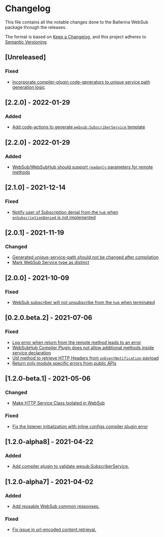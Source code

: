 # Changelog
This file contains all the notable changes done to the Ballerina WebSub package through the releases.

The format is based on [Keep a Changelog](https://keepachangelog.com/en/1.0.0/),
and this project adheres to [Semantic Versioning](https://semver.org/spec/v2.0.0.html).

## [Unreleased]

### Fixed
- [Incorporate compiler-plugin code-generators to unique service path generation logic](https://github.com/ballerina-platform/ballerina-standard-library/issues/2487)

## [2.2.0] - 2022-01-29

### Added
- [Add code-actions to generate `websub:SubscriberService` template](https://github.com/ballerina-platform/ballerina-standard-library/issues/2594)

## [2.2.0] - 2022-01-29

### Added
- [WebSub/WebSubHub should support `readonly` parameters for remote methods](https://github.com/ballerina-platform/ballerina-standard-library/issues/2604)

## [2.1.0] - 2021-12-14

### Fixed
- [Notify user of Subscription denial from the `hub` when `onSubscriptionDenied` is not implemented](https://github.com/ballerina-platform/ballerina-standard-library/issues/2448)  

## [2.0.1] - 2021-11-19

### Changed
- [Generated unique-service-path should not be changed after compilation](https://github.com/ballerina-platform/ballerina-standard-library/issues/1813)
- [Mark WebSub Service type as distinct](https://github.com/ballerina-platform/ballerina-standard-library/issues/2398)

## [2.0.0] - 2021-10-09

### Fixed
- [WebSub subscriber will not unsubscribe from the `hub` when terminated](https://github.com/ballerina-platform/ballerina-standard-library/issues/1843)

## [0.2.0.beta.2]  - 2021-07-06

### Fixed
- [Log error when return from the remote method leads to an error](https://github.com/ballerina-platform/ballerina-standard-library/issues/1450)
- [WebSubHub Compiler Plugin does not allow additional methods inside service declaration](https://github.com/ballerina-platform/ballerina-standard-library/issues/1417)
- [Util method to retrieve HTTP Headers from `onEventNotification` payload](https://github.com/ballerina-platform/ballerina-standard-library/issues/1484)
- [Return only module specific errors from public APIs](https://github.com/ballerina-platform/ballerina-standard-library/issues/1487)

## [1.2.0-beta.1] - 2021-05-06

### Changed
- [Make HTTP Service Class Isolated in WebSub](https://github.com/ballerina-platform/ballerina-standard-library/issues/1389)

### Fixed
- [Fix the listener initialization with inline configs compiler plugin error](https://github.com/ballerina-platform/ballerina-standard-library/issues/1304)

## [1.2.0-alpha8] - 2021-04-22
### Added
- [Add compiler plugin to validate wesub:SubscriberService.](https://github.com/ballerina-platform/ballerina-standard-library/issues/1099)

## [1.2.0-alpha7] - 2021-04-02
### Added
- [Add reusable WebSub common responses.](https://github.com/ballerina-platform/ballerina-standard-library/issues/1183)

### Fixed
- [Fix issue in url-encoded content retrieval.](https://github.com/ballerina-platform/ballerina-standard-library/issues/1106)
